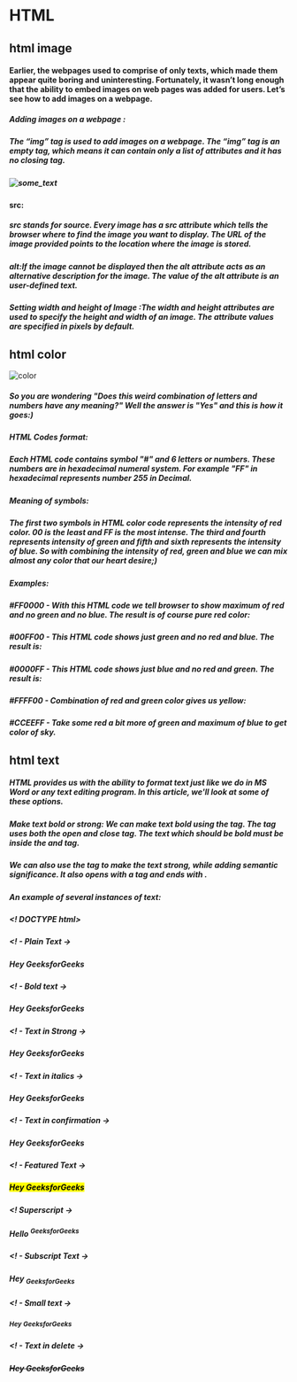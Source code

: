 # HTML 
## html image 

#### Earlier, the webpages used to comprise of only texts, which made them appear quite boring and uninteresting. Fortunately, it wasn’t long enough that the ability to embed images on web pages was added for users. Let’s see how to add images on a webpage.

##### Adding images on a webpage :
##### The “img” tag is used to add images on a webpage. The “img” tag is an empty tag, which means it can contain only a list of attributes and it has no closing tag.

##### <img src="url" alt="some_text">

#### src:

##### src stands for source. Every image has a src attribute which tells the browser where to find the image you want to display. The URL of the image provided points to the location where the image is stored.
##### alt:If the image cannot be displayed then the alt attribute acts as an alternative description for the image. The value of the alt attribute is an user-defined text.

##### Setting width and height of Image :The width and height attributes are used to specify the height and width of an image. The attribute values are specified in pixels by default.

## html color
![color](https://nestify.io/blog/wp-content/uploads/2019/10/What-is-the-psychology-of-colors-Html-Codes-Colors-Rgb.jpg)
##### So you are wondering "Does this weird combination of letters and numbers have any meaning?" Well the answer is "Yes" and this is how it goes:)

##### HTML Codes format:
##### Each HTML code contains symbol "#" and 6 letters or numbers. These numbers are in hexadecimal numeral system. For example "FF" in hexadecimal represents number 255 in Decimal.

##### Meaning of symbols:
##### The first two symbols in HTML color code represents the intensity of red color. 00 is the least and FF is the most intense. The third and fourth represents intensity of green and fifth and sixth represents the intensity of blue. So with combining the intensity of red, green and blue we can mix almost any color that our heart desire;)

##### Examples:
##### #FF0000 - With this HTML code we tell browser to show maximum of red and no green and no blue. The result is of course pure red color:     

##### #00FF00 - This HTML code shows just green and no red and blue. The result is:     

##### #0000FF - This HTML code shows just blue and no red and green. The result is:     

##### #FFFF00 - Combination of red and green color gives us yellow:     

##### #CCEEFF - Take some red a bit more of green and maximum of blue to get color of sky.
## html text
##### HTML provides us with the ability to format text just like we do in MS Word or any text editing program. In this article, we'll look at some of these options.
 

##### Make text bold or strong: We can make text bold using the <b> tag. The tag uses both the open and close tag. The text which should be bold must be inside the <b> and </b> tag.
##### We can also use the <strong> tag to make the text strong, while adding semantic significance. It also opens with a <strong> tag and ends with </strong>.
##### An example of several instances of text:

 ##### <! DOCTYPE html>
##### <html>

##### <head>
#####  <title> Bold </title>
##### </head>
##### <Body>
#####     <! - Plain Text ->
     
##### <p> Hey GeeksforGeeks </p>
 
#####     <! - Bold text ->
     
##### <p> <b> Hey GeeksforGeeks </b> </p>
 
#####     <! - Text in Strong ->
     
##### <p> <strong> Hey GeeksforGeeks </strong> </p>
 
#####     <! - Text in italics ->
     
##### <p> Hey GeeksforGeeks </i> </p>
 
#####     <! - Text in confirmation ->

##### <p> <em> Hey GeeksforGeeks </em> </p>

#####   <! - Featured Text ->
     
##### <p> <mark> Hey GeeksforGeeks </mark> </p>

#####  <! Superscript ->
     
##### <p> Hello <sup> GeeksforGeeks </sup> </p>
 
#####     <! - Subscript Text ->
     
##### <p> Hey <sub> GeeksforGeeks </sub> </p>


#####     <! - Small text ->
     
##### <p> <small> Hey GeeksforGeeks </small> </p>

#####    <! - Text in delete ->
     
##### <p> <del> Hey GeeksforGeeks </del> </p>

##### </body>
##### </html> 